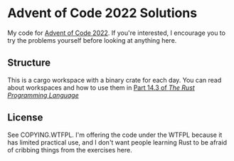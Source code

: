 # Advent of Code 2022 Solutions

My code for [Advent of Code 2022](https://adventofcode.com/2022/). If you're interested, I encourage you to try the problems yourself before looking at anything here.

## Structure

This is a cargo workspace with a binary crate for each day. You can read about workspaces and how to use them in [Part 14.3 of *The Rust Programming Language*](https://doc.rust-lang.org/book/ch14-03-cargo-workspaces.html)

## License

See COPYING.WTFPL. I'm offering the code under the WTFPL because it has limited practical use, and I don't want people learning Rust to be afraid of cribbing things from the exercises here.
